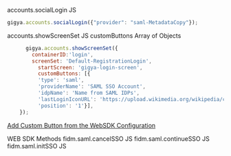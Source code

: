 accounts.socialLogin JS
``` js
gigya.accounts.socialLogin({"provider": "saml-MetadataCopy"});
```

accounts.showScreenSet JS customButtons Array of Objects
``` js
      gigya.accounts.showScreenSet({
        containerID:'login',
        screenSet: 'Default-RegistrationLogin',
          startScreen: 'gigya-login-screen',
          customButtons: [{
          'type': 'saml',
          'providerName': 'SAML SSO Account',
          'idpName': 'Name from SAML IDPs',
          'lastLoginIconURL': 'https://upload.wikimedia.org/wikipedia/commons/6/66/Simplot_Logo.png',
          'position': '1'}],
    });
```

[Add Custom Button from the WebSDK Configuration](https://help.sap.com/docs/SAP_CUSTOMER_DATA_CLOUD/8b8d6fffe113457094a17701f63e3d6a/417fa48b70b21014bbc5a10ce4041860.html?q=web%20sdk%20configuration#common-use-cases)

WEB SDK Methods
fidm.saml.cancelSSO JS
fidm.saml.continueSSO JS
fidm.saml.initSSO JS